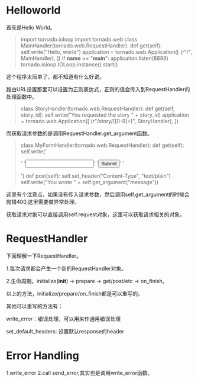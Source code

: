 
# Helloworld

首先是Hello World。

>import tornado.ioloop
>import tornado.web
>class MainHandler(tornado.web.RequestHandler):
>    def get(self):
>        self.write("Hello, world")
>application = tornado.web.Application([
>    (r"/", MainHandler),
>])
>if __name__ == "__main__":
>    application.listen(8888)
>    tornado.ioloop.IOLoop.instance().start()

这个程序太简单了，都不知道有什么好说。

路由URL设置那里可以设置为正则表达式，正则的值会传入到RequestHandler的处理函数中。

>class StoryHandler(tornado.web.RequestHandler):
    def get(self, story_id):
        self.write("You requested the story " + story_id)
application = tornado.web.Application([
    (r"/story/([0-9]+)", StoryHandler),
])

而获取请求参数的是调用RequestHandler.get_argument函数。

>class MyFormHandler(tornado.web.RequestHandler):
>    def get(self):
>        self.write('<html><body><form action="/myform" method="post">'
>                   '<input type="text" name="message">'
>                   '<input type="submit" value="Submit">'
>                   '</form></body></html>')
>    def post(self):
>        self.set_header("Content-Type", "text/plain")
>        self.write("You wrote " + self.get_argument("message"))

这里有个注意点，如果没有传入请求参数，然后调用self.get_argument的时候会抛错400,这里需要做异常处理。

获取请求对象可以直接调用self.request对象，这里可以获取请求相关的对象。

# RequestHandler

下面理解一下RequestHandler。

1.每次请求都会产生一个新的RequestHandler对象。

2.生命周期。initialize(__init__) -> prepare -> get/post/etc -> on_finish。

以上的方法，initialize/prepare/on_finish都是可以重写的。

其他可以重写的方法有：

write_error：错误处理，可以用来作通用错误处理

set_default_headers: 设置默认response的header

# Error Handling

1.write_error
2.call send_error,其实也是调用write_error函数。
